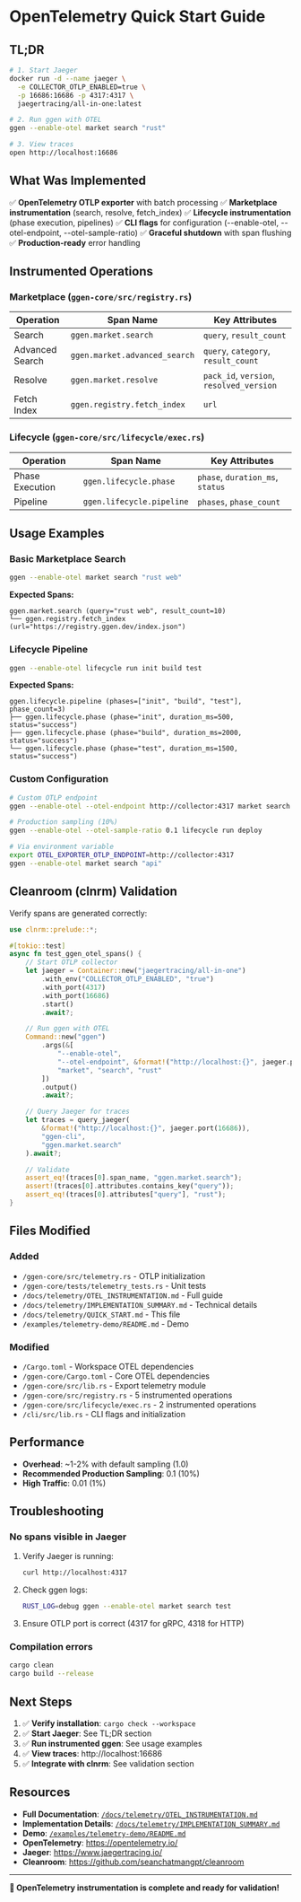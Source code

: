 # OpenTelemetry Quick Start Guide

## TL;DR

```bash
# 1. Start Jaeger
docker run -d --name jaeger \
  -e COLLECTOR_OTLP_ENABLED=true \
  -p 16686:16686 -p 4317:4317 \
  jaegertracing/all-in-one:latest

# 2. Run ggen with OTEL
ggen --enable-otel market search "rust"

# 3. View traces
open http://localhost:16686
```

## What Was Implemented

✅ **OpenTelemetry OTLP exporter** with batch processing
✅ **Marketplace instrumentation** (search, resolve, fetch_index)
✅ **Lifecycle instrumentation** (phase execution, pipelines)
✅ **CLI flags** for configuration (--enable-otel, --otel-endpoint, --otel-sample-ratio)
✅ **Graceful shutdown** with span flushing
✅ **Production-ready** error handling

## Instrumented Operations

### Marketplace (`ggen-core/src/registry.rs`)

| Operation | Span Name | Key Attributes |
|-----------|-----------|----------------|
| Search | `ggen.market.search` | `query`, `result_count` |
| Advanced Search | `ggen.market.advanced_search` | `query`, `category`, `result_count` |
| Resolve | `ggen.market.resolve` | `pack_id`, `version`, `resolved_version` |
| Fetch Index | `ggen.registry.fetch_index` | `url` |

### Lifecycle (`ggen-core/src/lifecycle/exec.rs`)

| Operation | Span Name | Key Attributes |
|-----------|-----------|----------------|
| Phase Execution | `ggen.lifecycle.phase` | `phase`, `duration_ms`, `status` |
| Pipeline | `ggen.lifecycle.pipeline` | `phases`, `phase_count` |

## Usage Examples

### Basic Marketplace Search
```bash
ggen --enable-otel market search "rust web"
```

**Expected Spans:**
```
ggen.market.search (query="rust web", result_count=10)
└── ggen.registry.fetch_index (url="https://registry.ggen.dev/index.json")
```

### Lifecycle Pipeline
```bash
ggen --enable-otel lifecycle run init build test
```

**Expected Spans:**
```
ggen.lifecycle.pipeline (phases=["init", "build", "test"], phase_count=3)
├── ggen.lifecycle.phase (phase="init", duration_ms=500, status="success")
├── ggen.lifecycle.phase (phase="build", duration_ms=2000, status="success")
└── ggen.lifecycle.phase (phase="test", duration_ms=1500, status="success")
```

### Custom Configuration
```bash
# Custom OTLP endpoint
ggen --enable-otel --otel-endpoint http://collector:4317 market search "database"

# Production sampling (10%)
ggen --enable-otel --otel-sample-ratio 0.1 lifecycle run deploy

# Via environment variable
export OTEL_EXPORTER_OTLP_ENDPOINT=http://collector:4317
ggen --enable-otel market search "api"
```

## Cleanroom (clnrm) Validation

Verify spans are generated correctly:

```rust
use clnrm::prelude::*;

#[tokio::test]
async fn test_ggen_otel_spans() {
    // Start OTLP collector
    let jaeger = Container::new("jaegertracing/all-in-one")
        .with_env("COLLECTOR_OTLP_ENABLED", "true")
        .with_port(4317)
        .with_port(16686)
        .start()
        .await?;

    // Run ggen with OTEL
    Command::new("ggen")
        .args(&[
            "--enable-otel",
            "--otel-endpoint", &format!("http://localhost:{}", jaeger.port(4317)),
            "market", "search", "rust"
        ])
        .output()
        .await?;

    // Query Jaeger for traces
    let traces = query_jaeger(
        &format!("http://localhost:{}", jaeger.port(16686)),
        "ggen-cli",
        "ggen.market.search"
    ).await?;

    // Validate
    assert_eq!(traces[0].span_name, "ggen.market.search");
    assert!(traces[0].attributes.contains_key("query"));
    assert_eq!(traces[0].attributes["query"], "rust");
}
```

## Files Modified

### Added
- `/ggen-core/src/telemetry.rs` - OTLP initialization
- `/ggen-core/tests/telemetry_tests.rs` - Unit tests
- `/docs/telemetry/OTEL_INSTRUMENTATION.md` - Full guide
- `/docs/telemetry/IMPLEMENTATION_SUMMARY.md` - Technical details
- `/docs/telemetry/QUICK_START.md` - This file
- `/examples/telemetry-demo/README.md` - Demo

### Modified
- `/Cargo.toml` - Workspace OTEL dependencies
- `/ggen-core/Cargo.toml` - Core OTEL dependencies
- `/ggen-core/src/lib.rs` - Export telemetry module
- `/ggen-core/src/registry.rs` - 5 instrumented operations
- `/ggen-core/src/lifecycle/exec.rs` - 2 instrumented operations
- `/cli/src/lib.rs` - CLI flags and initialization

## Performance

- **Overhead**: ~1-2% with default sampling (1.0)
- **Recommended Production Sampling**: 0.1 (10%)
- **High Traffic**: 0.01 (1%)

## Troubleshooting

### No spans visible in Jaeger

1. Verify Jaeger is running:
   ```bash
   curl http://localhost:4317
   ```

2. Check ggen logs:
   ```bash
   RUST_LOG=debug ggen --enable-otel market search test
   ```

3. Ensure OTLP port is correct (4317 for gRPC, 4318 for HTTP)

### Compilation errors

```bash
cargo clean
cargo build --release
```

## Next Steps

1. ✅ **Verify installation**: `cargo check --workspace`
2. ✅ **Start Jaeger**: See TL;DR section
3. ✅ **Run instrumented ggen**: See usage examples
4. ✅ **View traces**: http://localhost:16686
5. ✅ **Integrate with clnrm**: See validation section

## Resources

- **Full Documentation**: [`/docs/telemetry/OTEL_INSTRUMENTATION.md`](./OTEL_INSTRUMENTATION.md)
- **Implementation Details**: [`/docs/telemetry/IMPLEMENTATION_SUMMARY.md`](./IMPLEMENTATION_SUMMARY.md)
- **Demo**: [`/examples/telemetry-demo/README.md`](../../examples/telemetry-demo/README.md)
- **OpenTelemetry**: https://opentelemetry.io/
- **Jaeger**: https://www.jaegertracing.io/
- **Cleanroom**: https://github.com/seanchatmangpt/cleanroom

---

**🎉 OpenTelemetry instrumentation is complete and ready for validation!**
